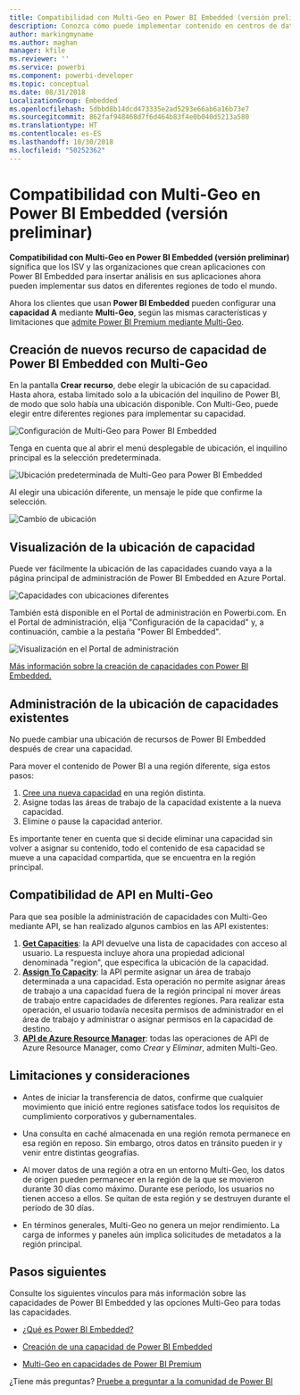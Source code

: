 ```yaml
---
title: Compatibilidad con Multi-Geo en Power BI Embedded (versión preliminar)
description: Conozca cómo puede implementar contenido en centros de datos situados en regiones distintas de la región principal de Power BI Embedded.
author: markingmyname
ms.author: maghan
manager: kfile
ms.reviewer: ''
ms.service: powerbi
ms.component: powerbi-developer
ms.topic: conceptual
ms.date: 08/31/2018
LocalizationGroup: Embedded
ms.openlocfilehash: 5dbbd8b14dcd473335e2ad5293e66ab6a16b73e7
ms.sourcegitcommit: 862faf948468d7f6d464b83f4e0b040d5213a580
ms.translationtype: HT
ms.contentlocale: es-ES
ms.lasthandoff: 10/30/2018
ms.locfileid: "50252362"
---
```

# <a name="multi-geo-support-for-power-bi-embedded-preview"></a>Compatibilidad con Multi-Geo en Power BI Embedded (versión preliminar)

**Compatibilidad con Multi-Geo en Power BI Embedded (versión preliminar)** significa que los ISV y las organizaciones que crean aplicaciones con Power BI Embedded para insertar análisis en sus aplicaciones ahora pueden implementar sus datos en diferentes regiones de todo el mundo.

Ahora los clientes que usan **Power BI Embedded** pueden configurar una **capacidad A** mediante **Multi-Geo**, según las mismas características y limitaciones que [admite Power BI Premium mediante Multi-Geo](../service-admin-premium-Multi-Geo.md).

## <a name="creating-new-power-bi-embedded-capacity-resource-with-multi-geo"></a>Creación de nuevos recurso de capacidad de Power BI Embedded con Multi-Geo

En la pantalla **Crear recurso**, debe elegir la ubicación de su capacidad. Hasta ahora, estaba limitado solo a la ubicación del inquilino de Power BI, de modo que solo había una ubicación disponible. Con Multi-Geo, puede elegir entre diferentes regiones para implementar su capacidad.

![Configuración de Multi-Geo para Power BI Embedded](media/embedded-multi-geo/pbie-multi-geo-setup.png)

Tenga en cuenta que al abrir el menú desplegable de ubicación, el inquilino principal es la selección predeterminada.
  
![Ubicación predeterminada de Multi-Geo para Power BI Embedded](media/embedded-multi-geo/pbie-multi-geo-default-location.png)

Al elegir una ubicación diferente, un mensaje le pide que confirme la selección.

![Cambio de ubicación](media/embedded-multi-geo/pbie-multi-geo-location-change.png)

## <a name="view-capacity-location"></a>Visualización de la ubicación de capacidad

Puede ver fácilmente la ubicación de las capacidades cuando vaya a la página principal de administración de Power BI Embedded en Azure Portal.

![Capacidades con ubicaciones diferentes](media/embedded-multi-geo/pbie-multi-geo-location-different.png)

También está disponible en el Portal de administración en Powerbi.com. En el Portal de administración, elija "Configuración de la capacidad" y, a continuación, cambie a la pestaña "Power BI Embedded".

![Visualización en el Portal de administración](media/embedded-multi-geo/pbie-multi-geo-admin-portal.png)

[Más información sobre la creación de capacidades con Power BI Embedded.](azure-pbie-create-capacity.md)

## <a name="manage-existing-capacities-location"></a>Administración de la ubicación de capacidades existentes

No puede cambiar una ubicación de recursos de Power BI Embedded después de crear una capacidad.

Para mover el contenido de Power BI a una región diferente, siga estos pasos:

1. [Cree una nueva capacidad](azure-pbie-create-capacity.md) en una región distinta.
2. Asigne todas las áreas de trabajo de la capacidad existente a la nueva capacidad.
3. Elimine o pause la capacidad anterior.

Es importante tener en cuenta que si decide eliminar una capacidad sin volver a asignar su contenido, todo el contenido de esa capacidad se mueve a una capacidad compartida, que se encuentra en la región principal.

## <a name="api-support-for-multi-geo"></a>Compatibilidad de API en Multi-Geo

Para que sea posible la administración de capacidades con Multi-Geo mediante API, se han realizado algunos cambios en las API existentes:

1. **[Get Capacities](https://docs.microsoft.com/rest/api/power-bi/capacities/getcapacities)**: la API devuelve una lista de capacidades con acceso al usuario. La respuesta incluye ahora una propiedad adicional denominada "region", que especifica la ubicación de la capacidad.
2. **[Assign To Capacity](https://docs.microsoft.com/rest/api/power-bi/capacities)**: la API permite asignar un área de trabajo determinada a una capacidad. Esta operación no permite asignar áreas de trabajo a una capacidad fuera de la región principal ni mover áreas de trabajo entre capacidades de diferentes regiones. Para realizar esta operación, el usuario todavía necesita permisos de administrador en el área de trabajo y administrar o asignar permisos en la capacidad de destino.
3. **[API de Azure Resource Manager](https://docs.microsoft.com/rest/api/power-bi-embedded/capacities)**: todas las operaciones de API de Azure Resource Manager, como *Crear* y *Eliminar*, admiten Multi-Geo.

## <a name="limitations-and-considerations"></a>Limitaciones y consideraciones

* Antes de iniciar la transferencia de datos, confirme que cualquier movimiento que inició entre regiones satisface todos los requisitos de cumplimiento corporativos y gubernamentales.

* Una consulta en caché almacenada en una región remota permanece en esa región en reposo. Sin embargo, otros datos en tránsito pueden ir y venir entre distintas geografías.

* Al mover datos de una región a otra en un entorno Multi-Geo, los datos de origen pueden permanecer en la región de la que se movieron durante 30 días como máximo. Durante ese período, los usuarios no tienen acceso a ellos. Se quitan de esta región y se destruyen durante el período de 30 días.

* En términos generales, Multi-Geo no genera un mejor rendimiento. La carga de informes y paneles aún implica solicitudes de metadatos a la región principal.

## <a name="next-steps"></a>Pasos siguientes

Consulte los siguientes vínculos para más información sobre las capacidades de Power BI Embedded y las opciones Multi-Geo para todas las capacidades.

* [¿Qué es Power BI Embedded?](azure-pbie-what-is-power-bi-embedded.md)

* [Creación de una capacidad de Power BI Embedded](azure-pbie-create-capacity.md)

* [Multi-Geo en capacidades de Power BI Premium](../service-admin-premium-multi-geo.md)

¿Tiene más preguntas? [Pruebe a preguntar a la comunidad de Power BI](http://community.powerbi.com/)